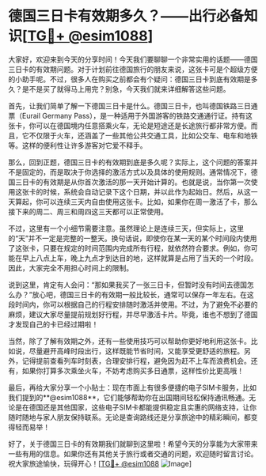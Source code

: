 # 德国三日卡有效期多久？——出行必备知识[[TG💪+ @esim1088](https://t.me/s/esim1088)]

大家好，欢迎来到今天的分享时间！今天我们要聊聊一个非常实用的话题——德国三日卡的有效期问题。对于计划前往德国旅行的朋友来说，这张卡可是个超级方便的小助手呢。不过，很多人在购买之前都会有个疑问：德国三日卡到底有效期是多久？是不是买了就得马上用完？别急，今天我们就来详细解答这些问题。

首先，让我们简单了解一下德国三日卡是什么。德国三日卡，也叫德国铁路三日通票（Eurail Germany Pass），是一种适用于外国游客的铁路交通通行证。持有这张卡，你可以在德国境内任意搭乘火车，无论是短途还是长途旅行都非常方便。而且，它不仅限于火车，还涵盖了一些其他公共交通工具，比如公交车、电车和地铁等。这样的便利性让许多游客对它爱不释手。

那么，回到正题，德国三日卡的有效期到底是多久呢？实际上，这个问题的答案并不是固定的，而是取决于你选择的激活方式以及具体的使用规则。通常情况下，德国三日卡的有效期是从你首次激活的那一天开始计算的。也就是说，当你第一次使用这张卡的时候，系统会自动记录下这个日期，并以此作为起始日。然后，从这一天算起，你可以连续三天内自由使用这张卡。比如，如果你在周一激活了卡，那么接下来的周二、周三和周四这三天都可以正常使用。

不过，这里有一个小细节需要注意。虽然理论上是连续三天，但实际上，这里的“天”并不一定是完整的一整天。换句话说，即使你在某一天的某个时间段内使用了这张卡，只要在规定的时间范围内完成所有行程，就依然符合要求。例如，你可能在早上八点上车，晚上九点才到达目的地，这样就算是占用了当天的一个时段。因此，大家完全不用担心时间上的限制。

说到这里，肯定有人会问：“那如果我买了一张三日卡，但暂时没有时间去德国怎么办？”放心吧，德国三日卡的有效期一般比较长，通常可以保存一年左右。在这段时间内，你可以根据自己的行程安排随时激活并使用。不过，为了避免不必要的麻烦，建议大家尽量提前规划好行程，并尽早激活卡片。毕竟，谁也不想到了德国才发现自己的卡已经过期啦！

当然，除了了解有效期之外，还有一些使用技巧可以帮助你更好地利用这张卡。比如说，尽量避开高峰时段出行，这样既能节省时间，又能享受更舒适的旅程。另外，记得提前查看列车时刻表，合理安排行程，避免因为赶不上车而浪费机会。还有，如果你打算多次乘坐火车，不妨考虑购买多日通票，这样性价比更高哦！

最后，再给大家分享一个小贴士：现在市面上有很多便捷的电子SIM卡服务，比如我们提到的**@esim1088**，它们能够帮助你在出国期间轻松保持通讯畅通。无论是在德国还是其他国家，这些电子SIM卡都能提供稳定且实惠的网络支持，让你随时随地与家人朋友保持联系。无论是查询路线还是分享旅途中的精彩瞬间，都变得轻而易举！

好了，关于德国三日卡的有效期我们就聊到这里啦！希望今天的分享能为大家带来一些有用的信息。如果你还有其他关于旅行或者交通的问题，欢迎随时留言讨论。祝大家旅途愉快，玩得开心！[[TG💪+ @esim1088](https://t.me/s/esim1088) ![Image](https://i.postimg.cc/4NQfJmqS/Snipaste-2025-05-13-00-14-12.png)]